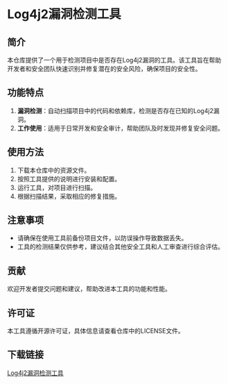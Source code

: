 # Log4j2漏洞检测工具

## 简介

本仓库提供了一个用于检测项目中是否存在Log4j2漏洞的工具。该工具旨在帮助开发者和安全团队快速识别并修复潜在的安全风险，确保项目的安全性。

## 功能特点

1. **漏洞检测**：自动扫描项目中的代码和依赖库，检测是否存在已知的Log4j2漏洞。
2. **工作使用**：适用于日常开发和安全审计，帮助团队及时发现并修复安全问题。

## 使用方法

1. 下载本仓库中的资源文件。
2. 按照工具提供的说明进行安装和配置。
3. 运行工具，对项目进行扫描。
4. 根据扫描结果，采取相应的修复措施。

## 注意事项

- 请确保在使用工具前备份项目文件，以防误操作导致数据丢失。
- 工具的检测结果仅供参考，建议结合其他安全工具和人工审查进行综合评估。

## 贡献

欢迎开发者提交问题和建议，帮助改进本工具的功能和性能。

## 许可证

本工具遵循开源许可证，具体信息请查看仓库中的LICENSE文件。

## 下载链接

[Log4j2漏洞检测工具](https://pan.quark.cn/s/27b0e6d99224)